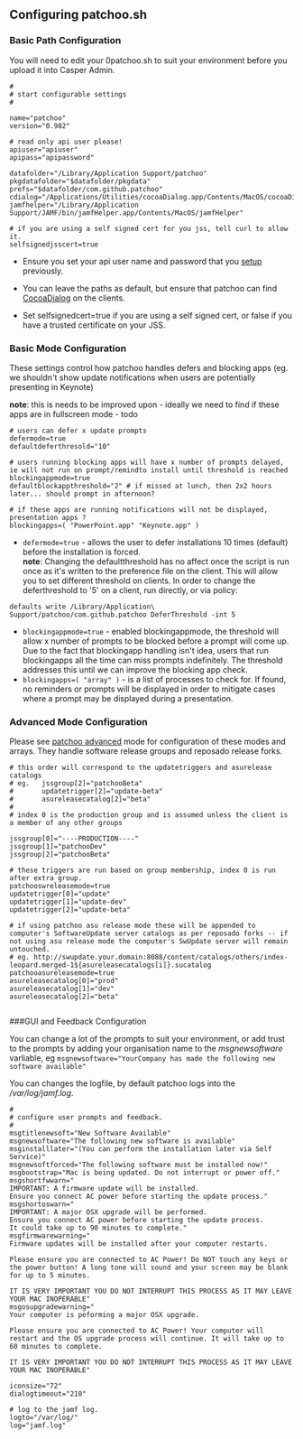 Configuring patchoo.sh
----------------------


### Basic Path Configuration   
  
You will need to edit your 0patchoo.sh to suit your environment before you upload it into Casper Admin.   
   
   
`````
#
# start configurable settings
#

name="patchoo"
version="0.982"

# read only api user please!
apiuser="apiuser"
apipass="apipassword"

datafolder="/Library/Application Support/patchoo"
pkgdatafolder="$datafolder/pkgdata"
prefs="$datafolder/com.github.patchoo"
cdialog="/Applications/Utilities/cocoaDialog.app/Contents/MacOS/cocoaDialog"
jamfhelper="/Library/Application Support/JAMF/bin/jamfHelper.app/Contents/MacOS/jamfHelper"

# if you are using a self signed cert for you jss, tell curl to allow it.
selfsignedjsscert=true

`````

* Ensure you set your api user name and password that you [setup](setup_jss_api_access.md) previously.

* You can leave the paths as default, but ensure that patchoo can find [CocoaDialog](install_cocoadialog.md) on the clients.

* Set selfsignedcert=true if you are using a self signed cert, or false if you have a trusted certificate on your JSS.

### Basic Mode Configuration

These settings control how patchoo handles defers and blocking apps (eg. we shouldn't show update notifications when users are potentially presenting in Keynote)  
  
**note**: this is needs to be improved upon - ideally we need to find if these apps are in fullscreen mode - todo

`````
# users can defer x update prompts
defermode=true
defaultdeferthresold="10"

# users running blocking apps will have x number of prompts delayed, ie will not run on prompt/remindto install until threshold is reached
blockingappmode=true
defaultblockappthreshold="2" # if missed at lunch, then 2x2 hours later... should prompt in afternoon?

# if these apps are running notifications will not be displayed, presentation apps ? 
blockingapps=( "PowerPoint.app" "Keynote.app" )

`````

* `defermode=true` - allows the user to defer installations 10 times (default) before the installation is forced.  
  **note**: Changing the defaultthreshold has no affect once the script is run once as it's written to the preference file on the client. This will allow you to set different threshold on clients. In order to change the deferthreshold to '5' on a client, run directly, or via policy:

``````
defaults write /Library/Application\ Support/patchoo/com.github.patchoo DeferThreshold -int 5
``````
* `blockingappmode=true` - enabled blockingappmode, the threshold will allow x number of prompts to be blocked before a prompt will come up. Due to the fact that blockingapp handling isn't idea, users that run blockingapps all the time can miss prompts indefinitely. The threshold addresses this until we can improve the blocking app check.
* `blockingapps=( "array" )` - is a list of processes to check for. If found, no reminders or prompts will be displayed in order to mitigate cases where a prompt may be displayed during a presentation.

### Advanced Mode Configuration

Please see [patchoo advanced](advanced_patchoo_overview.md) mode for configuration of these modes and arrays. They handle software release groups and reposado release forks.

`````
# this order will correspond to the updatetriggers and asurelease catalogs
# eg. 	jssgroup[2]="patchooBeta"
#  		updatetrigger[2]="update-beta"
#		asureleasecatalog[2]="beta"
#
# index 0 is the production group and is assumed unless the client is a member of any other groups

jssgroup[0]="----PRODUCTION----"
jssgroup[1]="patchooDev"
jssgroup[2]="patchooBeta"
	
# these triggers are run based on group membership, index 0 is run after extra group.
patchooswreleasemode=true
updatetrigger[0]="update"
updatetrigger[1]="update-dev"
updatetrigger[2]="update-beta"

# if using patchoo asu release mode these will be appended to computer's SoftwareUpdate server catalogs as per reposado forks -- if not using asu release mode the computer's SwUpdate server will remain untouched.
# eg. http://swupdate.your.domain:8088/content/catalogs/others/index-leopard.merged-1${asureleasecatalogs[i]}.sucatalog
patchooasureleasemode=true
asureleasecatalog[0]="prod"
asureleasecatalog[1]="dev"
asureleasecatalog[2]="beta"


`````

###GUI and Feedback Configuration

You can change a lot of the prompts to suit your environment, or add trust to the prompts by adding your organisation name to the *msgnewsoftware* varliable, eg `msgnewsoftware="YourCompany has made the following new software available"`

You can changes the logfile, by default patchoo logs into the */var/log/jamf.log*.

`````
#
# configure user prompts and feedback.
#
msgtitlenewsoft="New Software Available"
msgnewsoftware="The following new software is available"
msginstalllater="(You can perform the installation later via Self Service)"
msgnewsoftforced="The following software must be installed now!"
msgbootstrap="Mac is being updated. Do not interrupt or power off."
msgshortfwwarn="
IMPORTANT: A firmware update will be installed.
Ensure you connect AC power before starting the update process."
msgshortoswarn="
IMPORTANT: A major OSX upgrade will be performed.
Ensure you connect AC power before starting the update process.
It could take up to 90 minutes to complete."
msgfirmwarewarning="
Firmware updates will be installed after your computer restarts.

Please ensure you are connected to AC Power! Do NOT touch any keys or the power button! A long tone will sound and your screen may be blank for up to 5 minutes.

IT IS VERY IMPORTANT YOU DO NOT INTERRUPT THIS PROCESS AS IT MAY LEAVE YOUR MAC INOPERABLE"
msgosupgradewarning="
Your computer is peforming a major OSX upgrade.

Please ensure you are connected to AC Power! Your computer will restart and the OS upgrade process will continue. It will take up to 60 minutes to complete. 

IT IS VERY IMPORTANT YOU DO NOT INTERRUPT THIS PROCESS AS IT MAY LEAVE YOUR MAC INOPERABLE"

iconsize="72"
dialogtimeout="210"

# log to the jamf log.
logto="/var/log/"
log="jamf.log"

`````

